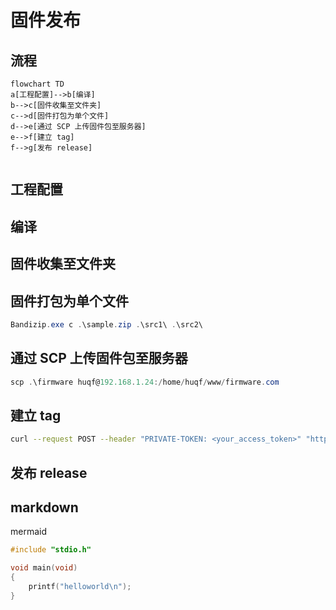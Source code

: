 # 固件发布

## 流程
```mermaid
flowchart TD
a[工程配置]-->b[编译]
b-->c[固件收集至文件夹]
c-->d[固件打包为单个文件]
d-->e[通过 SCP 上传固件包至服务器]
e-->f[建立 tag]
f-->g[发布 release]
	
```
## 工程配置
## 编译
## 固件收集至文件夹
## 固件打包为单个文件
```powershell
Bandizip.exe c .\sample.zip .\src1\ .\src2\
```

## 通过 SCP 上传固件包至服务器
```powershell
scp .\firmware huqf@192.168.1.24:/home/huqf/www/firmware.com
```

## 建立 tag
```bash
curl --request POST --header "PRIVATE-TOKEN: <your_access_token>" "https://gitlab.example.com/api/v4/projects/5/repository/tags?tag_name=test&ref=master"
```

## 发布 release





## markdown

mermaid

```c
#include "stdio.h"

void main(void)
{
	printf("helloworld\n");
}
```


